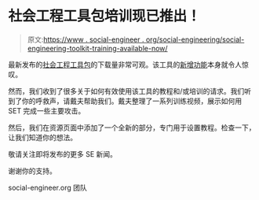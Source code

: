 # 社会工程工具包培训现已推出！

> 原文:[https://www . social-engineer . org/social-engineering/social-engineering-toolkit-training-available-now/](https://www.social-engineer.org/social-engineering/social-engineering-toolkit-training-available-now/)

最新发布的[社会工程工具包](https://www.social-engineer.org/framework/se-tools/computer-based/social-engineer-toolkit-set/)的下载量非常可观。该工具的[新增功能](https://www.social-engineer.org/blog/social-engineering/set-0-5-client-sides-web-cloning-and-haksaws-the-lemon-strikes-back/)本身就令人惊叹。

然而，我们收到了很多关于如何有效使用该工具的教程和/或培训的请求。我们听到了你的呼救声，请戴夫帮助我们。戴夫整理了一系列训练视频，展示如何用 SET 完成一些主要攻击。

然后，我们在资源页面中添加了一个全新的部分，专门用于设置教程。检查一下，让我们知道你的想法。

敬请关注即将发布的更多 SE 新闻。

谢谢你的支持。

social-engineer.org 团队